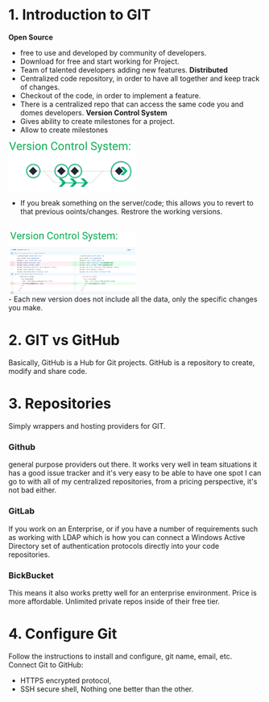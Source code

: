# 1. Introduction to GIT
**Open Source**
-	free to use and developed by community of developers. 
-	Download for free and start working for Project. 
-	Team of talented developers adding new features.
**Distributed**
-	Centralized code repository, in order to have all together and keep track of changes.
-	Checkout of the code, in order to implement a feature. 
-	There is a centralized repo that can access the same code you and domes developers.
**Version Control System**
-	Gives ability to create milestones for a project.
-	Allow to create milestones

<img align="center" src=./images/01_version_control_system.png height="50%" width="50%">
<br>

-	If you break something on the server/code; this allows you to revert to that previous ooints/changes. Restrore the working versions.
<br>

<img align="center" src=./images/02_version_control_system.png height="50%" width="50%">
<br>
-	Each new version does not include all the data, only the specific changes you make.

# 2. GIT vs GitHub
Basically, GitHub is a Hub for Git projects.
GitHub is a repository to create, modify and share code.

# 3. Repositories
Simply wrappers and hosting providers for GIT. 
### Github
general purpose providers out there. It works very well in team situations it has a good issue tracker and it's very easy to be able to have one spot I can go to with all of my centralized repositories, from a pricing perspective, it's not bad either.
### GitLab
If you work on an Enterprise, or if you have a number of requirements such as working with LDAP which is how you can connect a Windows Active Directory set of authentication protocols directly into your code repositories. 
### BickBucket
This means it also works pretty well for an enterprise environment. Price is more affordable. Unlimited private repos inside of their free tier.

# 4. Configure Git
Follow the instructions to install and configure, git name, email, etc.
Connect Git to GitHub:
-	HTTPS encrypted protocol, 
-	SSH secure shell, 
Nothing one better than the other.
